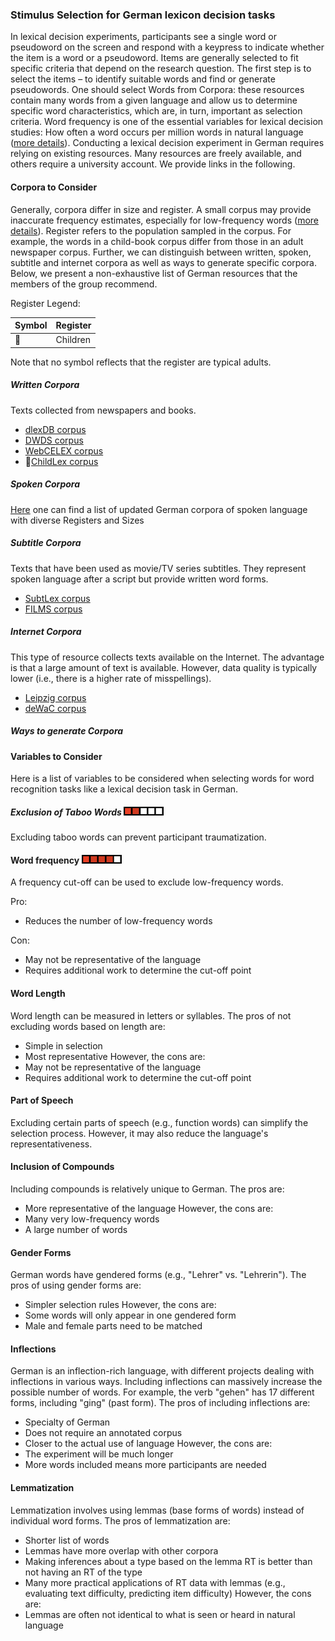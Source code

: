 ### Stimulus Selection for German lexicon decision tasks
In lexical decision experiments, participants see a single word or pseudoword on the screen and respond with a keypress to indicate whether the item is a word or a pseudoword. Items are generally selected to fit specific criteria that depend on the research question. The first step is to select the items – to identify suitable words and find or generate pseudowords. One should select Words from Corpora: these resources contain many words from a given language and allow us to determine specific word characteristics, which are, in turn, important as selection criteria. Word frequency is one of the essential variables for lexical decision studies: How often a word occurs per million words in natural language ([more details](https://doi.org/10.1177/0963721417727521)). Conducting a lexical decision experiment in German requires relying on existing resources. Many resources are freely available, and others require a university account. We provide links in the following.

#### Corpora to Consider
Generally, corpora differ in size and register. A small corpus may provide inaccurate frequency estimates, especially for low-frequency words ([more details](https://doi.org/10.1037/0096-3445.113.2.256)). Register refers to the population sampled in the corpus. For example, the words in a child-book corpus differ from those in an adult newspaper corpus. Further, we can distinguish between written, spoken, subtitle and internet corpora as well as ways to generate specific corpora. Below, we present a non-exhaustive list of German resources that the members of the group recommend.

Register Legend:

| Symbol | Register |
| --- | --- |
| 👧 | Children |

Note that no symbol reflects that the register are typical adults.

##### Written Corpora 
Texts collected from newspapers and books. 

- [dlexDB corpus](https://doi.org/10.5281/zenodo.15097663)
- [DWDS corpus](https://www.dwds.de/r/lexdb#kern)
- [WebCELEX corpus](https://webcelex.ivdnt.org/)
- 👧[ChildLex corpus](https://www.dwds.de/d/korpora/childlex)

##### Spoken Corpora 
[Here](https://dgd.ids-mannheim.de/dgd/pragdb.dgd_extern.sys_inv?v_session_id=) one can find a list of updated German corpora of spoken language with diverse Registers and Sizes

##### Subtitle Corpora 
Texts that have been used as movie/TV series subtitles. They represent spoken language after a script but provide written word forms. 

- [SubtLex corpus](https://osf.io/py9ba/)
- [FILMS corpus](https://osf.io/rd7p6/)

##### Internet Corpora 
This type of resource collects texts available on the Internet. The advantage is that a large amount of text is available. However, data quality is typically lower (i.e., there is a higher rate of misspellings).

- [Leipzig corpus](https://corpora.uni-leipzig.de/en?corpusId=deu_news_2021) 
- [deWaC corpus](https://wacky.sslmit.unibo.it/doku.php?id=frequency_lists)

##### Ways to generate Corpora 

#### Variables to Consider
Here is a list of variables to be considered when selecting words for word recognition tasks like a lexical decision task in German. 

##### Exclusion of Taboo Words ![Importance Rating 2](images/rating2.png)
Excluding taboo words can prevent participant traumatization.

#### Word frequency ![Importance Rating 4](images/rating4.png)
A frequency cut-off can be used to exclude low-frequency words. 

Pro:

- Reduces the number of low-frequency words

Con:

- May not be representative of the language
- Requires additional work to determine the cut-off point

#### Word Length
Word length can be measured in letters or syllables. The pros of not excluding words based on length are:
- Simple in selection
- Most representative
However, the cons are:
- May not be representative of the language
- Requires additional work to determine the cut-off point

#### Part of Speech
Excluding certain parts of speech (e.g., function words) can simplify the selection process. However, it may also reduce the language's representativeness.

#### Inclusion of Compounds
Including compounds is relatively unique to German. The pros are:
- More representative of the language
However, the cons are:
- Many very low-frequency words
- A large number of words

#### Gender Forms
German words have gendered forms (e.g., "Lehrer" vs. "Lehrerin"). The pros of using gender forms are:
- Simpler selection rules
However, the cons are:
- Some words will only appear in one gendered form
- Male and female parts need to be matched

#### Inflections
German is an inflection-rich language, with different projects dealing with inflections in various ways. Including inflections can massively increase the possible number of words. For example, the verb "gehen" has 17 different forms, including "ging" (past form). The pros of including inflections are:
- Specialty of German
- Does not require an annotated corpus
- Closer to the actual use of language
However, the cons are:
- The experiment will be much longer
- More words included means more participants are needed

#### Lemmatization
Lemmatization involves using lemmas (base forms of words) instead of individual word forms. The pros of lemmatization are:
- Shorter list of words
- Lemmas have more overlap with other corpora
- Making inferences about a type based on the lemma RT is better than not having an RT of the type
- Many more practical applications of RT data with lemmas (e.g., evaluating text difficulty, predicting item difficulty)
However, the cons are:
- Lemmas are often not identical to what is seen or heard in natural language

